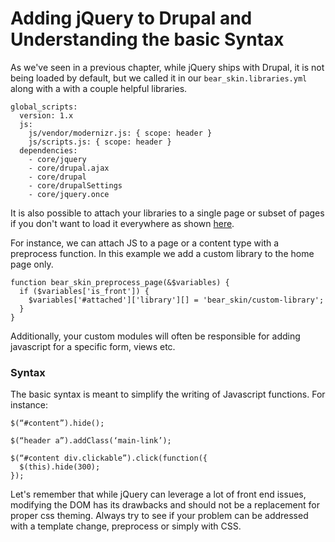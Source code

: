 # Adding jQuery to Drupal and Understanding the basic Syntax

As we've seen in a previous chapter, while jQuery ships with Drupal, it is not being loaded by default, but we called it in our ```bear_skin.libraries.yml``` along with a with a couple helpful libraries.

```
global_scripts:
  version: 1.x
  js:
    js/vendor/modernizr.js: { scope: header }
    js/scripts.js: { scope: header }
  dependencies:
    - core/jquery
    - core/drupal.ajax
    - core/drupal
    - core/drupalSettings
    - core/jquery.once
```

It is also possible to attach your libraries to a single page or subset of pages if you don't want to  load it everywhere as shown [here](https://www.drupal.org/theme-guide/8/assets).

For instance, we can attach JS to a page or a content type with a preprocess function. In this example we add a custom library to the home page only.

```
function bear_skin_preprocess_page(&$variables) {
  if ($variables['is_front']) {
    $variables['#attached']['library'][] = 'bear_skin/custom-library';
  }
}
```

Additionally, your custom modules will often be responsible for adding javascript for a specific form, views etc.

### Syntax


The basic syntax is meant to simplify the writing of Javascript functions. For instance:

```
$(“#content”).hide();
```
```
$(“header a”).addClass(‘main-link’);
```
```
$(“#content div.clickable”).click(function({ 
  $(this).hide(300);              
});
```

Let's remember that while jQuery can leverage a lot of front end issues, modifying the DOM has its drawbacks and should not be a replacement for proper css theming. Always try to see if your problem can be addressed with a template change, preprocess or simply with CSS.
